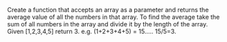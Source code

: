 Create a function that accepts an array as a parameter and returns the average value of all the numbers in that array. To find the average take the sum of all numbers in the array and divide it by the length of the array. Given [1,2,3,4,5] return 3.
e.g. (1+2+3+4+5) = 15..... 15/5=3.
